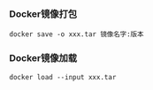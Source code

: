 ### Docker镜像打包

```shell
docker save -o xxx.tar 镜像名字:版本
```

### Docker镜像加载

```shell
docker load --input xxx.tar
```